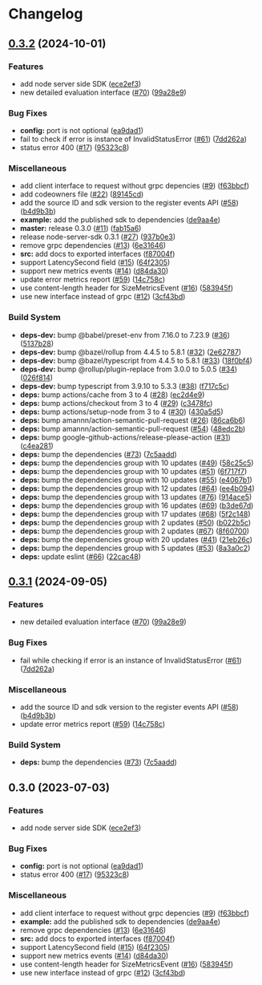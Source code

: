 # Changelog

## [0.3.2](https://github.com/bucketeer-io/node-server-sdk/compare/v0.3.1...v0.3.2) (2024-10-01)


### Features

* add node server side SDK ([ece2ef3](https://github.com/bucketeer-io/node-server-sdk/commit/ece2ef3df0142b810e782669d34965a844f84a4f))
* new detailed evaluation interface ([#70](https://github.com/bucketeer-io/node-server-sdk/issues/70)) ([99a28e9](https://github.com/bucketeer-io/node-server-sdk/commit/99a28e9a9058166a7a6146b2cd87d3780403d51a))


### Bug Fixes

* **config:** port is not optional ([ea9dad1](https://github.com/bucketeer-io/node-server-sdk/commit/ea9dad1755a4217832d04e8deefce98359809f17))
* fail to check if error is instance of InvalidStatusError ([#61](https://github.com/bucketeer-io/node-server-sdk/issues/61)) ([7dd262a](https://github.com/bucketeer-io/node-server-sdk/commit/7dd262a894461a677f84eb9b5adacc3f74341a09))
* status error 400 ([#17](https://github.com/bucketeer-io/node-server-sdk/issues/17)) ([95323c8](https://github.com/bucketeer-io/node-server-sdk/commit/95323c864de24220fa6e8261b4177074bc9fb3e0))


### Miscellaneous

* add client interface to request without grpc depencies ([#9](https://github.com/bucketeer-io/node-server-sdk/issues/9)) ([f63bbcf](https://github.com/bucketeer-io/node-server-sdk/commit/f63bbcf859da06cff5d0a3171ef1864c79794c4a))
* add codeowners file ([#22](https://github.com/bucketeer-io/node-server-sdk/issues/22)) ([89145cd](https://github.com/bucketeer-io/node-server-sdk/commit/89145cdddfbcb670448b5c0d3f892c76723a8676))
* add the source ID and sdk version to the register events API ([#58](https://github.com/bucketeer-io/node-server-sdk/issues/58)) ([b4d9b3b](https://github.com/bucketeer-io/node-server-sdk/commit/b4d9b3b9224154575a4229c30d0aef9ab77ddef2))
* **example:** add the published sdk to dependencies ([de9aa4e](https://github.com/bucketeer-io/node-server-sdk/commit/de9aa4e127c956828b7fcff0d62d34b60a95e6c0))
* **master:** release 0.3.0 ([#11](https://github.com/bucketeer-io/node-server-sdk/issues/11)) ([fab15a6](https://github.com/bucketeer-io/node-server-sdk/commit/fab15a67407b0f9ea7ec4601a31f22b0f7e14881))
* release node-server-sdk 0.3.1 ([#27](https://github.com/bucketeer-io/node-server-sdk/issues/27)) ([937b0e3](https://github.com/bucketeer-io/node-server-sdk/commit/937b0e3d6dd86afa28d9da732464f04d17fce284))
* remove grpc dependencies ([#13](https://github.com/bucketeer-io/node-server-sdk/issues/13)) ([6e31646](https://github.com/bucketeer-io/node-server-sdk/commit/6e31646439350beb8471b31587333dfa19cdc2a0))
* **src:** add docs to exported interfaces ([f87004f](https://github.com/bucketeer-io/node-server-sdk/commit/f87004f68531c6f646602cc6c728b5d38134880d))
* support LatencySecond field ([#15](https://github.com/bucketeer-io/node-server-sdk/issues/15)) ([64f2305](https://github.com/bucketeer-io/node-server-sdk/commit/64f2305a00de4ecf51174ba51fd2a4879cd376c1))
* support new metrics events ([#14](https://github.com/bucketeer-io/node-server-sdk/issues/14)) ([d84da30](https://github.com/bucketeer-io/node-server-sdk/commit/d84da308a967ca72ee4eff8ef1ce269226af1426))
* update error metrics report ([#59](https://github.com/bucketeer-io/node-server-sdk/issues/59)) ([14c758c](https://github.com/bucketeer-io/node-server-sdk/commit/14c758cb047e6c6b7b0c58b01d1e4c6d66fe1db2))
* use content-length header for SizeMetricsEvent ([#16](https://github.com/bucketeer-io/node-server-sdk/issues/16)) ([583945f](https://github.com/bucketeer-io/node-server-sdk/commit/583945f398f97bb3f05caa8c7168bd6fe1f33be2))
* use new interface instead of grpc ([#12](https://github.com/bucketeer-io/node-server-sdk/issues/12)) ([3cf43bd](https://github.com/bucketeer-io/node-server-sdk/commit/3cf43bdf1a111e119df4ebc2a0706f80f8c674e2))


### Build System

* **deps-dev:** bump @babel/preset-env from 7.16.0 to 7.23.9 ([#36](https://github.com/bucketeer-io/node-server-sdk/issues/36)) ([5137b28](https://github.com/bucketeer-io/node-server-sdk/commit/5137b28d0a2ed0d4a35d0f93b0f0f13f2da898b7))
* **deps-dev:** bump @bazel/rollup from 4.4.5 to 5.8.1 ([#32](https://github.com/bucketeer-io/node-server-sdk/issues/32)) ([2e62787](https://github.com/bucketeer-io/node-server-sdk/commit/2e62787734bc762b53dccc8e98c05b4ff79bbde2))
* **deps-dev:** bump @bazel/typescript from 4.4.5 to 5.8.1 ([#33](https://github.com/bucketeer-io/node-server-sdk/issues/33)) ([18f0bf4](https://github.com/bucketeer-io/node-server-sdk/commit/18f0bf4910486be8f010185c0d67dcb9f295c8c1))
* **deps-dev:** bump @rollup/plugin-replace from 3.0.0 to 5.0.5 ([#34](https://github.com/bucketeer-io/node-server-sdk/issues/34)) ([026f814](https://github.com/bucketeer-io/node-server-sdk/commit/026f81484f116135905adec9ffe99af80ccfc77c))
* **deps-dev:** bump typescript from 3.9.10 to 5.3.3 ([#38](https://github.com/bucketeer-io/node-server-sdk/issues/38)) ([f717c5c](https://github.com/bucketeer-io/node-server-sdk/commit/f717c5c06c65c0096c0259f34db21248bb6bfbc1))
* **deps:** bump actions/cache from 3 to 4 ([#28](https://github.com/bucketeer-io/node-server-sdk/issues/28)) ([ec2d4e9](https://github.com/bucketeer-io/node-server-sdk/commit/ec2d4e95cdf6be5daa7f541dcb764e5bc84500f3))
* **deps:** bump actions/checkout from 3 to 4 ([#29](https://github.com/bucketeer-io/node-server-sdk/issues/29)) ([c3478fc](https://github.com/bucketeer-io/node-server-sdk/commit/c3478fcdff4e9486215b9c320e5fb8607d9d73f2))
* **deps:** bump actions/setup-node from 3 to 4 ([#30](https://github.com/bucketeer-io/node-server-sdk/issues/30)) ([430a5d5](https://github.com/bucketeer-io/node-server-sdk/commit/430a5d54f6fc55e765648a638d04cca021b9afd7))
* **deps:** bump amannn/action-semantic-pull-request ([#26](https://github.com/bucketeer-io/node-server-sdk/issues/26)) ([86ca6b6](https://github.com/bucketeer-io/node-server-sdk/commit/86ca6b6be7c604429e7ce3fc08bb2e03afc0b6e6))
* **deps:** bump amannn/action-semantic-pull-request ([#54](https://github.com/bucketeer-io/node-server-sdk/issues/54)) ([48edc2b](https://github.com/bucketeer-io/node-server-sdk/commit/48edc2b9b4f2023f8dadff8d0b86a3a2234a9f86))
* **deps:** bump google-github-actions/release-please-action ([#31](https://github.com/bucketeer-io/node-server-sdk/issues/31)) ([c4ea281](https://github.com/bucketeer-io/node-server-sdk/commit/c4ea28108235b0237e7e877c11a6c9501f291930))
* **deps:** bump the dependencies ([#73](https://github.com/bucketeer-io/node-server-sdk/issues/73)) ([7c5aadd](https://github.com/bucketeer-io/node-server-sdk/commit/7c5aadd9a3ad7246e141e068c7f6d09e850230f6))
* **deps:** bump the dependencies group with 10 updates ([#49](https://github.com/bucketeer-io/node-server-sdk/issues/49)) ([58c25c5](https://github.com/bucketeer-io/node-server-sdk/commit/58c25c522284a2ac3a7c87da8c304812d15ba007))
* **deps:** bump the dependencies group with 10 updates ([#51](https://github.com/bucketeer-io/node-server-sdk/issues/51)) ([6f717f7](https://github.com/bucketeer-io/node-server-sdk/commit/6f717f74623bf3ede601ebde51878355626532f6))
* **deps:** bump the dependencies group with 10 updates ([#55](https://github.com/bucketeer-io/node-server-sdk/issues/55)) ([e4067b1](https://github.com/bucketeer-io/node-server-sdk/commit/e4067b16bc59e322e14531937c31f68aae56edb6))
* **deps:** bump the dependencies group with 12 updates ([#64](https://github.com/bucketeer-io/node-server-sdk/issues/64)) ([ee4b094](https://github.com/bucketeer-io/node-server-sdk/commit/ee4b094f545774255fb83bea48cf503ffbe08c94))
* **deps:** bump the dependencies group with 13 updates ([#76](https://github.com/bucketeer-io/node-server-sdk/issues/76)) ([914ace5](https://github.com/bucketeer-io/node-server-sdk/commit/914ace508b5fd832a3e332e32268c50c420d1e8f))
* **deps:** bump the dependencies group with 16 updates ([#69](https://github.com/bucketeer-io/node-server-sdk/issues/69)) ([b3de67d](https://github.com/bucketeer-io/node-server-sdk/commit/b3de67d55c8cad22ef74b15d71d612d532cc1bd0))
* **deps:** bump the dependencies group with 17 updates ([#68](https://github.com/bucketeer-io/node-server-sdk/issues/68)) ([5f2c148](https://github.com/bucketeer-io/node-server-sdk/commit/5f2c1487117b3acf34b1b36b60efa2b28d15283b))
* **deps:** bump the dependencies group with 2 updates ([#50](https://github.com/bucketeer-io/node-server-sdk/issues/50)) ([b022b5c](https://github.com/bucketeer-io/node-server-sdk/commit/b022b5c791296e14be3f68eecaf0f86d9e276bb4))
* **deps:** bump the dependencies group with 2 updates ([#67](https://github.com/bucketeer-io/node-server-sdk/issues/67)) ([8f60700](https://github.com/bucketeer-io/node-server-sdk/commit/8f60700d4c921cf303b9772f7a28cfd30bc90f1f))
* **deps:** bump the dependencies group with 20 updates ([#41](https://github.com/bucketeer-io/node-server-sdk/issues/41)) ([21eb26c](https://github.com/bucketeer-io/node-server-sdk/commit/21eb26c0ea748dbb385aac5c4eda21d9d39418af))
* **deps:** bump the dependencies group with 5 updates ([#53](https://github.com/bucketeer-io/node-server-sdk/issues/53)) ([8a3a0c2](https://github.com/bucketeer-io/node-server-sdk/commit/8a3a0c2382afac02740a47df0d54c35a9bdc2c48))
* **deps:** update eslint ([#66](https://github.com/bucketeer-io/node-server-sdk/issues/66)) ([22cac48](https://github.com/bucketeer-io/node-server-sdk/commit/22cac48b857906c355927b40b6fc4f9ad9740335))

## [0.3.1](https://github.com/bucketeer-io/node-server-sdk/compare/node-server-sdk-v0.3.0...node-server-sdk-v0.3.1) (2024-09-05)


### Features

* new detailed evaluation interface ([#70](https://github.com/bucketeer-io/node-server-sdk/issues/70)) ([99a28e9](https://github.com/bucketeer-io/node-server-sdk/commit/99a28e9a9058166a7a6146b2cd87d3780403d51a))


### Bug Fixes

* fail while checking if error is an instance of InvalidStatusError ([#61](https://github.com/bucketeer-io/node-server-sdk/issues/61)) ([7dd262a](https://github.com/bucketeer-io/node-server-sdk/commit/7dd262a894461a677f84eb9b5adacc3f74341a09))


### Miscellaneous

* add the source ID and sdk version to the register events API ([#58](https://github.com/bucketeer-io/node-server-sdk/issues/58)) ([b4d9b3b](https://github.com/bucketeer-io/node-server-sdk/commit/b4d9b3b9224154575a4229c30d0aef9ab77ddef2))
* update error metrics report ([#59](https://github.com/bucketeer-io/node-server-sdk/issues/59)) ([14c758c](https://github.com/bucketeer-io/node-server-sdk/commit/14c758cb047e6c6b7b0c58b01d1e4c6d66fe1db2))


### Build System

* **deps:** bump the dependencies ([#73](https://github.com/bucketeer-io/node-server-sdk/issues/73)) ([7c5aadd](https://github.com/bucketeer-io/node-server-sdk/commit/7c5aadd9a3ad7246e141e068c7f6d09e850230f6))


## 0.3.0 (2023-07-03)


### Features

* add node server side SDK ([ece2ef3](https://github.com/ca-dp/bucketeer-node-server-sdk/commit/ece2ef3df0142b810e782669d34965a844f84a4f))


### Bug Fixes

* **config:** port is not optional ([ea9dad1](https://github.com/ca-dp/bucketeer-node-server-sdk/commit/ea9dad1755a4217832d04e8deefce98359809f17))
* status error 400 ([#17](https://github.com/ca-dp/bucketeer-node-server-sdk/issues/17)) ([95323c8](https://github.com/ca-dp/bucketeer-node-server-sdk/commit/95323c864de24220fa6e8261b4177074bc9fb3e0))


### Miscellaneous

* add client interface to request without grpc depencies ([#9](https://github.com/ca-dp/bucketeer-node-server-sdk/issues/9)) ([f63bbcf](https://github.com/ca-dp/bucketeer-node-server-sdk/commit/f63bbcf859da06cff5d0a3171ef1864c79794c4a))
* **example:** add the published sdk to dependencies ([de9aa4e](https://github.com/ca-dp/bucketeer-node-server-sdk/commit/de9aa4e127c956828b7fcff0d62d34b60a95e6c0))
* remove grpc dependencies ([#13](https://github.com/ca-dp/bucketeer-node-server-sdk/issues/13)) ([6e31646](https://github.com/ca-dp/bucketeer-node-server-sdk/commit/6e31646439350beb8471b31587333dfa19cdc2a0))
* **src:** add docs to exported interfaces ([f87004f](https://github.com/ca-dp/bucketeer-node-server-sdk/commit/f87004f68531c6f646602cc6c728b5d38134880d))
* support LatencySecond field ([#15](https://github.com/ca-dp/bucketeer-node-server-sdk/issues/15)) ([64f2305](https://github.com/ca-dp/bucketeer-node-server-sdk/commit/64f2305a00de4ecf51174ba51fd2a4879cd376c1))
* support new metrics events ([#14](https://github.com/ca-dp/bucketeer-node-server-sdk/issues/14)) ([d84da30](https://github.com/ca-dp/bucketeer-node-server-sdk/commit/d84da308a967ca72ee4eff8ef1ce269226af1426))
* use content-length header for SizeMetricsEvent ([#16](https://github.com/ca-dp/bucketeer-node-server-sdk/issues/16)) ([583945f](https://github.com/ca-dp/bucketeer-node-server-sdk/commit/583945f398f97bb3f05caa8c7168bd6fe1f33be2))
* use new interface instead of grpc ([#12](https://github.com/ca-dp/bucketeer-node-server-sdk/issues/12)) ([3cf43bd](https://github.com/ca-dp/bucketeer-node-server-sdk/commit/3cf43bdf1a111e119df4ebc2a0706f80f8c674e2))
